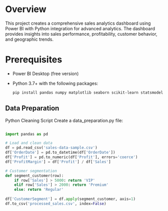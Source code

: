 

# Overview
This project creates a comprehensive sales analytics dashboard using Power BI with Python integration for advanced analytics. The dashboard provides insights into sales performance, profitability, customer behavior, and geographic trends.

# Prerequisites

- Power BI Desktop (free version)
- Python 3.7+ with the following packages:
  
  ```bash
  pip install pandas numpy matplotlib seaborn scikit-learn statsmodels
  ```

## Data Preparation
Python Cleaning Script
Create a data_preparation.py file:

```python

import pandas as pd

# Load and clean data
df = pd.read_csv('sales-data-sample.csv')
df['OrderDate'] = pd.to_datetime(df['OrderDate'])
df['Profit'] = pd.to_numeric(df['Profit'], errors='coerce')
df['ProfitMargin'] = df['Profit'] / df['Sales']

# Customer segmentation
def segment_customer(row):
    if row['Sales'] > 5000: return 'VIP'
    elif row['Sales'] > 2000: return 'Premium'
    else: return 'Regular'
    
df['CustomerSegment'] = df.apply(segment_customer, axis=1)
df.to_csv('processed_sales.csv', index=False)

```
